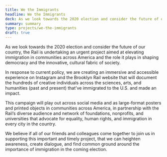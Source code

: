 ```yaml
---
title: We the Immigrants
headline: We the Immigrants
deck: As we look towards the 2020 election and consider the future of our country, the Rail is undertaking an urgent project aimed at elevating immigration in communities across America and the role it plays in shaping democracy and the innovative, cultural fabric of society.
summary: summary
type: projects/we-the-immigrants
draft: true
---
```


As we look towards the 2020 election and consider the future of our country, the Rail is undertaking an urgent project aimed at elevating immigration in communities across America and the role it plays in shaping democracy and the innovative, cultural fabric of society.

In response to current policy, we are creating an immersive and accessible experience on Instagram and the Brooklyn Rail website that will document the hundreds of creative individuals across the sciences, arts, and humanities (past and present) that’ve immigrated to the U.S. and made an impact.
 
This campaign will play out across social media and as large-format posters and printed objects in communities across America, in partnership with the Rail’s diverse audience and network of foundations, nonprofits, and universities that advocate for equality, human rights, and immigration in every city in the country.
 
We believe if all of our friends and colleagues come together to join us in supporting this important and timely project, that we can heighten awareness, create dialogue, and find common ground around the importance of immigration in the coming election.
